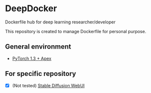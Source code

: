# DeepDocker
Dockerfile hub for deep learning researcher/developer

This repository is created to manage Dockerfile for personal purpose.

## General environment

- [PyTorch 1.3 + Apex](/generals/torch1.3-cuda10.1-cudnn7-apex/)


## For specific repository

- [x] (Not tested) [Stable Diffusion WebUI](https://github.com/AUTOMATIC1111/stable-diffusion-webui)

